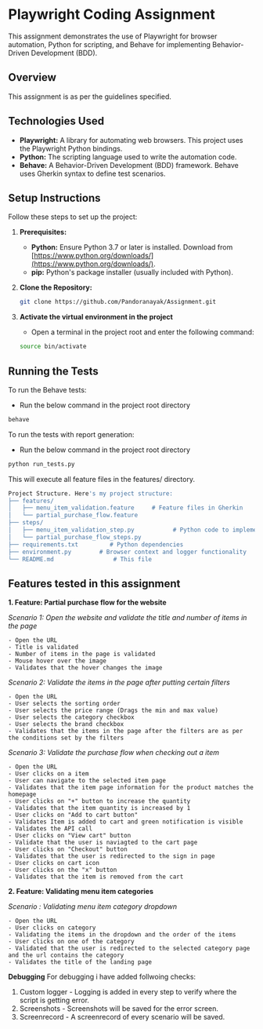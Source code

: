 # Playwright Coding Assignment

This assignment demonstrates the use of Playwright for browser automation, Python for scripting, and Behave for implementing Behavior-Driven Development (BDD).

## Overview

This assignment is as per the guidelines specified.

## Technologies Used

* **Playwright:** A library for automating web browsers.  This project uses the Playwright Python bindings.
* **Python:** The scripting language used to write the automation code.
* **Behave:** A Behavior-Driven Development (BDD) framework.  Behave uses Gherkin syntax to define test scenarios.

## Setup Instructions

Follow these steps to set up the project:

1.  **Prerequisites:**

    * **Python:** Ensure Python 3.7 or later is installed.  Download from [https://www.python.org/downloads/](https://www.python.org/downloads/).
    * **pip:** Python's package installer (usually included with Python).

2.  **Clone the Repository:**

    ```bash
    git clone https://github.com/Pandoranayak/Assignment.git
    ```

3.  **Activate the virtual environment in the project**

    * Open a terminal in the project root and enter the following command:
    ```bash
    source bin/activate
    ```



## Running the Tests

To run the Behave tests:

* Run the below command in the project root directory
  
```bash
behave
```

To run the tests with report generation:

* Run the below command in the project root directory
  
```bash
python run_tests.py
```

This will execute all feature files in the features/ directory.

```bash
Project Structure. Here's my project structure:
├── features/
│   ├── menu_item_validation.feature     # Feature files in Gherkin
│   └── partial_purchase_flow.feature
├── steps/
│   ├── menu_item_validation_step.py           # Python code to implement Gherkin steps
│   └── partial_purchase_flow_steps.py
├── requirements.txt         # Python dependencies
├── environment.py        # Browser context and logger functionality
└── README.md                 # This file
```


## Features tested in this assignment

**1. Feature: Partial purchase flow for the website**

*Scenario 1: Open the website and validate the title and number of items in the page*
```text
- Open the URL
- Title is validated
- Number of items in the page is validated
- Mouse hover over the image
- Validates that the hover changes the image
```
*Scenario 2: Validate the items in the page after putting certain filters*
```text
- Open the URL
- User selects the sorting order
- User selects the price range (Drags the min and max value)
- User selects the category checkbox
- User selects the brand checkbox
- Validates that the items in the page after the filters are as per the conditions set by the filters
```
*Scenario 3: Validate the purchase flow when checking out a item*
```text
- Open the URL
- User clicks on a item
- User can navigate to the selected item page
- Validates that the item page information for the product matches the homepage
- User clicks on "+" button to increase the quantity
- Validates that the item quantity is increased by 1
- User clicks on "Add to cart button"
- Validates Item is added to cart and green notification is visible
- Validates the API call
- User clicks on "View cart" button
- Validate that the user is naviagted to the cart page
- User clicks on "Checkout" button
- Validates that the user is redirected to the sign in page
- User clicks on cart icon
- User clicks on the "x" button
- Validates that the item is removed from the cart
```

**2. Feature: Validating menu item categories**

*Scenario : Validating menu item category dropdown*
```text
- Open the URL
- User clicks on category
- Validating the items in the dropdown and the order of the items
- User clicks on one of the category
- Validated that the user is redirected to the selected category page and the url contains the category
- Validates the title of the landing page
```

**Debugging**
For debugging i have added follwoing checks:
1. Custom logger - Logging is added in every step to verify where the script is getting error.
2. Screenshots - Screenshots will be saved for the error screen.
3. Screenrecord - A screenrecord of every scenario will be saved.


   

